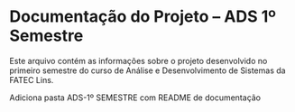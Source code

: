 # Documentação do Projeto – ADS 1º Semestre
Este arquivo contém as informações sobre o projeto desenvolvido no primeiro semestre do curso de Análise e Desenvolvimento de Sistemas da FATEC Lins.
























Adiciona pasta ADS-1º SEMESTRE com README de documentação
